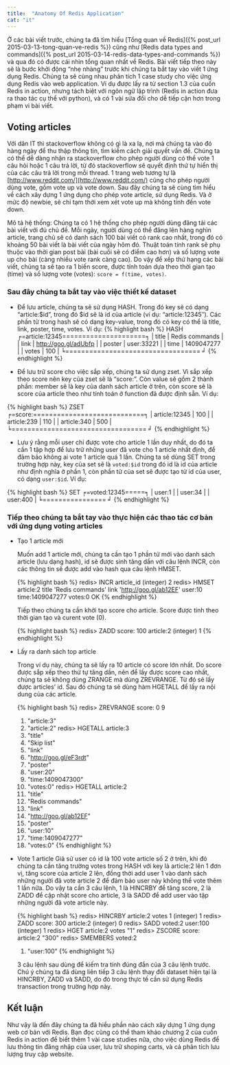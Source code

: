 ```yaml
---
title:  "Anatomy Of Redis Application"
cat: "it"
---
```


Ở các bài viết trước, chúng ta đã tìm hiểu [Tổng quan về Redis]({% post_url 2015-03-13-tong-quan-ve-redis %}) cũng như [Redis data types and commands]({% post_url 2015-03-14-redis-data-types-and-commands %}) và qua đó có được cái nhìn tổng quan nhất về Redis. Bài viết tiếp theo này sẽ là bước khởi động “nhẹ nhàng” trước khi chúng ta bắt tay vào viết 1 ứng dụng Redis. Chúng ta sẽ cùng nhau phân tích 1 case study cho việc ứng dụng Redis vào web application. Ví dụ được lấy ra từ section 1.3 của cuốn Redis in action, nhưng tách biệt với ngôn ngữ lập trình (Redis in action đưa ra thao tác cụ thể với python), và có 1 vài sửa đổi cho dễ tiếp cận hơn trong phạm vi bài viết.

## Voting articles

Với dân IT thì stackoverflow không có gì là xa lạ, nơi mà chúng ta vào đó hàng ngày để thu thập thông tin, tìm kiếm cách giải quyết vấn đề. Chúng ta có thể dễ dàng nhận ra stackoverflow cho phép người dùng có thể vote 1 câu hỏi hoặc 1 câu trả lời, từ đó stackoverflow sẽ quyết định thứ tự hiển thị của các câu trả lời trong mỗi thread. 1 trang web tương tự là [http://www.reddit.com/](http://www.reddit.com/) cũng cho phép người dùng vote, gồm vote up và vote down. Sau đây chúng ta sẽ cùng tìm hiểu về cách xây dựng 1 ứng dụng cho phép vote article, sử dụng Redis. Và ở mức độ newbie, sẽ chỉ tạm thời xem xét vote up mà không tính đến vote down.

Mô tả hệ thống: Chúng ta có 1 hệ thống cho phép người dùng đăng tải các bài viết với đủ chủ đề. Mỗi ngày, người dùng có thể đăng lên hàng nghìn article, trang chủ sẽ có danh sách 100 bài viết có rank cao nhất, trong đó có khoảng 50 bài viết là bài viết của ngày hôm đó. Thuật toán tính rank sẽ phụ thuộc vào thời gian post bài (bài cuối sẽ có điểm cao hơn) và số lượng vote up cho bài (càng nhiều vote rank càng cao). Do vậy để xếp thứ hạng các bài viết, chúng ta sẽ tạo ra 1 biến score, được tính toán dựa theo thời gian tạo (time) và số lượng vote (votes): ```score = f(time, votes)```.

### Sau đây chúng ta bắt tay vào việc thiết kế dataset

* Để lưu article, chúng ta sẽ sử dụng HASH. Trong đó key sẽ có dạng “article:$id”, trong đó $id sẽ là id của article (ví dụ: “article:12345″). Các phần tử trong hash sẽ có dạng key-value, trong đó có key có thể là title, link, poster, time, votes. Ví dụ:
{% highlight bash %}
  HASH
  ╒=article:12345=====================╕
  | title   |    Redis commands       |
  | link    |    http://goo.gl/adUbfp |
  | poster  |    user:33221           |
  | time    |    1409047277           |
  | votes   |    100                  |
  ╘================================== ╛
{% endhighlight %}

* Để lưu trữ score cho việc sắp xếp, chúng ta sử dụng zset. Vì sắp xếp theo score nên key của zset sẽ là “score:”. Còn value sẽ gồm 2 thành phần: member sẽ là key của danh sách article ở trên, còn score sẽ là score của article theo như tính toán ở function đã được định sẵn. Ví dụ:

{% highlight bash %}
  ZSET
  ╒=score:============================╕
  | article:12345   |    100          |
  | article:239     |    110          |
  | article:340     |    500          |
  ╘================================== ╛
{% endhighlight %}

* Lưu ý rằng mỗi user chỉ được vote cho article 1 lần duy nhất, do đó ta cần 1 tập hợp để lưu trữ những user đã vote cho 1 article nhất định, để đảm bảo không ai vote 1 article quá 1 lần. Chúng ta sẽ dùng SET trong trường hợp này, key của set sẽ là ```voted:$id``` trong đó id là id của article như định nghĩa ở phần 1, còn phần tử của set sẽ được tạo từ id của user, có dạng ```user:$id```. Ví dụ:

{% highlight bash %}
  SET
  ╒=voted:12345=====╕
  | user:1          |
  | user:34         |
  | user:400        |
  ╘================ ╛
{% endhighlight %}

### Tiếp theo chúng ta bắt tay vào thực hiện các thao tác cơ bản với ứng dụng voting articles

* Tạo 1 article mới

  Muốn add 1 article mới, chúng ta cần tạo 1 phần tử mới vào danh sách article (lưu dạng hash), id sẽ được sinh tăng dần với câu lệnh INCR, còn các thông tin sẽ được add vào hash qua câu lệnh HMSET.

  {% highlight bash %}
    redis> INCR article_id
    (integer) 2
    redis> HMSET article:2 title 'Redis commands' link 'http://goo.gl/ab12EF' user:10 time:1409047277 votes:0
    OK
  {% endhighlight %}


  Tiếp theo chúng ta cần khởi tạo score cho article. Score được tính theo thời gian tạo và curent vote (0).

  {% highlight bash %}
    redis> ZADD score: 100 article:2
    (integer) 1
  {% endhighlight %}

* Lấy ra danh sách top article

  Trong ví dụ này, chúng ta sẽ lấy ra 10 article có score lớn nhất. Do score được sắp xếp theo thứ tự tăng dần, nên để lấy được score cao nhất, chúng ta sẽ không dùng ZRANGE mà dùng ZREVRANGE. Từ đó sẽ lấy được articles’ id. Sau đó chúng ta sẽ dùng hàm HGETALL để lấy ra nội dung của các article.

  {% highlight bash %}
    redis> ZREVRANGE score: 0 9
    1) "article:3"
    2) "article:2"
    redis> HGETALL article:3
    1) "title"
    2) "Skip list"
    3) "link"
    4) "http://goo.gl/eF3rdt"
    5) "poster"
    6) "user:20"
    7) "time:1409047300"
    8) "votes:0"
    redis> HGETALL article:2
    1) "title"
    2) "Redis commands"
    3) "link"
    4) "http://goo.gl/ab12EF"
    5) "poster"
    6) "user:10"
    7) "time:1409047277"
    8) "votes:0"
  {% endhighlight %}

* Vote 1 article
  Giả sử user có id là 100 vote article số 2 ở trên, khi đó chúng ta cần tăng trường votes trong HASH với key là article:2 lên 1 đơn vị, tăng score của article 2 lên, đồng thời add user 1 vào danh sách những người đã vote article 2 để đảm bảo user này không thể vote thêm 1 lần nữa. Do vậy ta cần 3 câu lệnh, 1 là HINCRBY để tăng score, 2 là ZADD để cập nhật score cho article, 3 là SADD để add user vào tập những người đã vote article này.

  {% highlight bash %}
    redis> HINCRBY article:2 votes 1
    (integer) 1
    redis> ZADD score: 300 article:2
    (integer) 0
    redis> SADD voted:2 user:100
    (integer) 1
    redis> HGET article:2 votes
    "1"
    redis> ZSCORE score: article:2
    "300"
    redis> SMEMBERS voted:2
    1) "user:100"
  {% endhighlight %}

  3 câu lệnh sau dùng để kiếm tra tính đúng đắn của 3 câu lệnh trước. Chú ý chúng ta đã dùng liên tiếp 3 câu lệnh thay đổi dataset hiện tại là HINCRBY, ZADD và SADD, do đó trong thực tế cần sử dụng Redis transaction trong trường hợp này.

## Kết luận

Như vậy là đến đây chúng ta đã hiểu phần nào cách xây dựng 1 ứng dụng web cơ bản với Redis. Bạn đọc cũng có thể tham khảo chương 2 của cuốn Redis in action để biết thêm 1 vài case studies nữa, cho việc dùng Redis để lưu thông tin đăng nhập của user, lưu trữ shoping carts, và cả phân tích lưu lượng truy cập website.


